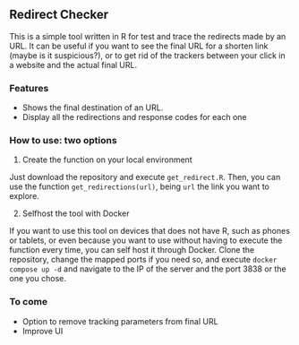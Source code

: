 ## Redirect Checker

This is a simple tool written in R for test and trace the redirects made by an URL.
It can be useful if you want to see the final URL for a shorten link (maybe is it suspicious?),
or to get rid of the trackers between your click in a website and the actual final URL.

### Features
- Shows the final destination of an URL.
- Display all the redirections and response codes for each one

### How to use: two options
1. Create the function on your local environment

Just download the repository and execute `get_redirect.R`. Then, you can
use the function `get_redirections(url)`, being `url` the link you want to explore.

2. Selfhost the tool with Docker

If you want to use this tool on devices that does not have R, such as phones or tablets,
or even because you want to use without having to execute the function every time, 
you can self host it through Docker. Clone the repository, change the mapped ports 
if you need so, and execute `docker compose up -d` and navigate to the IP of the server
and the port 3838 or the one you chose. 

### To come
- Option to remove tracking parameters from final URL
- Improve UI